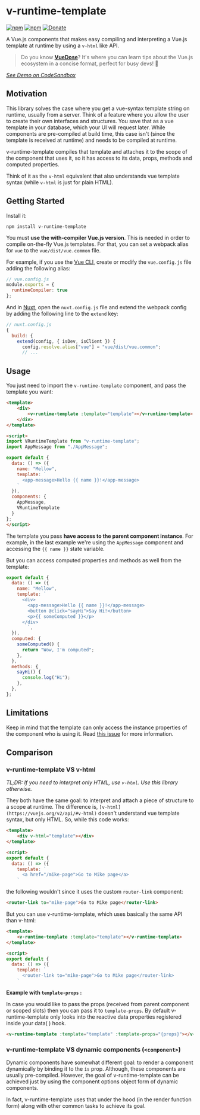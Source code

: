 # v-runtime-template

[![npm](https://img.shields.io/npm/v/v-runtime-template.svg)](https://www.npmjs.com/package/v-runtime-template)
[![npm](https://img.shields.io/npm/dm/v-runtime-template.svg)](https://www.npmjs.com/package/v-runtime-template)
[![Donate](https://img.shields.io/badge/donate-paypal-blue.svg)](https://paypal.me/AJoverMorales)

A Vue.js components that makes easy compiling and interpreting a Vue.js template at runtime by using a `v-html` like API.

> Do you know **[VueDose](https://vuedose.tips)**? It's where you can learn tips about the Vue.js ecosystem in a concise format, perfect for busy devs! 🦄

*[See Demo on CodeSandbox](https://codesandbox.io/s/884v9kq790)*

## Motivation

This library solves the case where you get a vue-syntax template string on runtime, usually from a server. Think of a feature where you allow the user to create their own interfaces and structures. You save that as a vue template in your database, which your UI will request later. While components are pre-compiled at build time, this case isn't (since the template is received at runtime) and needs to be compiled at runtime.

v-runtime-template compiles that template and attaches it to the scope of the component that uses it, so it has access to its data, props, methods and computed properties.

Think of it as the `v-html` equivalent that also understands vue template syntax (while `v-html` is just for plain HTML).

## Getting Started

Install it:

```
npm install v-runtime-template
```

You must **use the with-compiler Vue.js version**. This is needed in order to compile on-the-fly Vue.js templates. For that, you can set a webpack alias for `vue` to the `vue/dist/vue.common` file.

For example, if you use the [Vue CLI](https://github.com/vuejs/vue-cli), create or modify the `vue.config.js` file adding the following alias:

```js
// vue.config.js
module.exports = {
  runtimeCompiler: true
};
```

And in [Nuxt](http://nuxtjs.org/), open the `nuxt.config.js` file and extend the webpack config by adding the following line to the `extend` key:

```js
// nuxt.config.js
{
  build: {
    extend(config, { isDev, isClient }) {
      config.resolve.alias["vue"] = "vue/dist/vue.common";
      // ...
```

## Usage

You just need to import the `v-runtime-template` component, and pass the template you want:

```html
<template>
	<div>
		<v-runtime-template :template="template"></v-runtime-template>
	</div>
</template>

<script>
import VRuntimeTemplate from "v-runtime-template";
import AppMessage from "./AppMessage";

export default {
  data: () => ({
    name: "Mellow",
    template: `
      <app-message>Hello {{ name }}!</app-message>
    `
  }),
  components: {
    AppMessage,
    VRuntimeTemplate
  }
};
</script>
```

The template you pass **have access to the parent component instance**. For example, in the last example we're using the `AppMessage` component and accessing the `{{ name }}` state variable.

But you can access computed properties and methods as well from the template:

```js
export default {
  data: () => ({
    name: "Mellow",
    template: `
      <div>
        <app-message>Hello {{ name }}!</app-message>
        <button @click="sayHi">Say Hi!</button>
        <p>{{ someComputed }}</p>
      </div>
		`,
  }),
  computed: {
    someComputed() {
      return "Wow, I'm computed";
    },
  },
  methods: {
    sayHi() {
      console.log("Hi");
    },
  },
};
```

## Limitations

Keep in mind that the template can only access the instance properties of the component who is using it. Read [this issue](https://github.com/alexjoverm/v-runtime-template/issues/9) for more information.

## Comparison

### v-runtime-template VS v-html

_TL;DR: If you need to interpret only HTML, use `v-html`. Use this library otherwise._

They both have the same goal: to interpret and attach a piece of structure to a scope at runtime. The difference is, `[v-html](https://vuejs.org/v2/api/#v-html)` doesn't understand vue template syntax, but only HTML. So, while this code works:

```html
<template>
	<div v-html="template"></div>
</template>

<script>
export default {
  data: () => ({
    template: `
      <a href="/mike-page">Go to Mike page</a>
    `
```

the following wouldn't since it uses the custom `router-link` component:

```html
<router-link to="mike-page">Go to Mike page</router-link>
```

But you can use v-runtime-template, which uses basically the same API than v-html:

```html
<template>
	<v-runtime-template :template="template"></v-runtime-template>
</template>

<script>
export default {
  data: () => ({
    template: `
      <router-link to="mike-page">Go to Mike page</router-link>
    `
```

**Example with ```template-props``` :**

In case you would like to pass the props (received from parent component or scoped slots) then you can pass it to ```template-props```. By default v-runtime-template only looks into the reactive data properties registered inside your data( ) hook. 
```html
<v-runtime-template :template="template" :template-props="{props}"></v-runtime-template>
```

### v-runtime-template VS dynamic components (`<component>`)

Dynamic components have somewhat different goal: to render a component dynamically by binding it to the `is` prop. Although, these components are usually pre-compiled. However, the goal of v-runtime-template can be achieved just by using the component options object form of dynamic components.

In fact, v-runtime-template uses that under the hood (in the render function form) along with other common tasks to achieve its goal.
